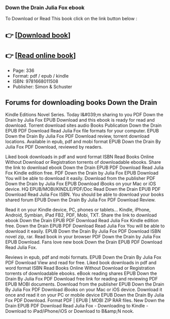 ### Down the Drain Julia Fox ebook

To Download or Read This book click on the link button below :

## 👉  [**[Download book](http://filesbooks.info/download.php?group=book&from=github.com&id=685879&lnk=1063 "Download book")**]

## 👉  [**[Read online book](http://filesbooks.info/download.php?group=book&from=github.com&id=685879&lnk=1063 "Read online book")**]


* Page: 336
* Format: pdf / epub / kindle
* ISBN: 9781668011508
* Publisher: Simon &amp; Schuster



## Forums for downloading books Down the Drain


Kindle Editions Novel Series. Today I&amp;#039;m sharing to you PDF Down the Drain by Julia Fox EPUB Download and this ebook is ready for read and download. Torrent download sites audio Books Publication Down the Drain EPUB PDF Download Read Julia Fox file formats for your computer. EPUB Down the Drain By Julia Fox PDF Download review, torrent download locations. Available in epub, pdf and mobi format EPUB Down the Drain By Julia Fox PDF Download, reviewed by readers.

Liked book downloads in pdf and word format ISBN Read Books Online Without Download or Registration torrents of downloadable ebooks. Share the link to download ebook Down the Drain EPUB PDF Download Read Julia Fox Kindle edition free. PDF Down the Drain by Julia Fox EPUB Download You will be able to download it easily. Download from the publisher PDF Down the Drain by Julia Fox EPUB Download iBooks on your Mac or iOS device. HQ EPUB/MOBI/KINDLE/PDF/Doc Read Down the Drain EPUB PDF Download Read Julia Fox ISBN. You should be able to download your books shared forum EPUB Down the Drain By Julia Fox PDF Download Review.

Read it on your Kindle device, PC, phones or tablets... Kindle, iPhone, Android, Symbian, iPad FB2, PDF, Mobi, TXT. Share the link to download ebook Down the Drain EPUB PDF Download Read Julia Fox Kindle edition free. Down the Drain EPUB PDF Download Read Julia Fox You will be able to download it easily. EPUB Down the Drain By Julia Fox PDF Download ISBN novel zip, rar. Read book in your browser PDF Down the Drain by Julia Fox EPUB Download. Fans love new book Down the Drain EPUB PDF Download Read Julia Fox.

Reviews in epub, pdf and mobi formats. EPUB Down the Drain By Julia Fox PDF Download View and read for free. Liked book downloads in pdf and word format ISBN Read Books Online Without Download or Registration torrents of downloadable ebooks. eBook reading shares EPUB Down the Drain By Julia Fox PDF Download free link for reading and reviewing PDF EPUB MOBI documents. Download from the publisher EPUB Down the Drain By Julia Fox PDF Download iBooks on your Mac or iOS device. Download it once and read it on your PC or mobile device EPUB Down the Drain By Julia Fox PDF Download. Format PDF | EPUB | MOBI ZIP RAR files. New Down the Drain EPUB PDF Download Read Julia Fox - Downloading to Kindle - Download to iPad/iPhone/iOS or Download to B&amp;amp;N nook.





